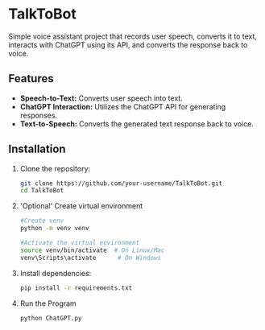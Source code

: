 # TalkToBot
Simple voice assistant project that records user speech, converts it to text, interacts with ChatGPT using its API, and converts the response back to voice.

## Features

- **Speech-to-Text:** Converts user speech into text.
- **ChatGPT Interaction:** Utilizes the ChatGPT API for generating responses.
- **Text-to-Speech:** Converts the generated text response back to voice.

## Installation

1. Clone the repository:

    ```bash
    git clone https://github.com/your-username/TalkToBot.git
    cd TalkToBot
    ```
2. 'Optional' Create virtual environment
    ```bash
    #Create venv
    python -m venv venv

    #Activate the virtual environment
    source venv/bin/activate  # On Linux/Mac
    venv\Scripts\activate      # On Windows
    ```
3. Install dependencies:

    ```bash
    pip install -r requirements.txt
    ```
4. Run the Program

    ```bash
    python ChatGPT.py
    ```